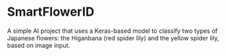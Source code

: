 # SmartFlowerID
 A simple AI project that uses a Keras-based model to classify two types of Japanese flowers: the Higanbana (red spider lily) and the yellow spider lily, based on image input.

